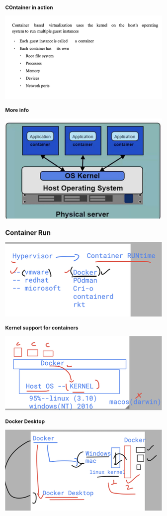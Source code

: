 ### COntainer in action 

<img src="cre1.png">

### More info 

<img src="cre2.png">

## Container Run 

<img src="cre3.png">

### Kernel support for containers 

<img src="cre4.png">

### Docker Desktop 

<img src="cre5.png">